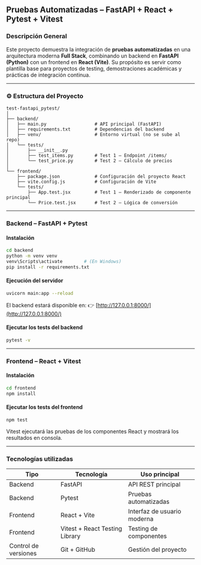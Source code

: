 ## Pruebas Automatizadas – FastAPI + React + Pytest + Vitest

### Descripción General

Este proyecto demuestra la integración de **pruebas automatizadas** en una arquitectura moderna **Full Stack**, combinando un backend en **FastAPI (Python)** con un frontend en **React (Vite)**.
Su propósito es servir como plantilla base para proyectos de testing, demostraciones académicas y prácticas de integración continua.

---

### ⚙️ Estructura del Proyecto

```
test-fastapi_pytest/
│
├── backend/
│   ├── main.py                  # API principal (FastAPI)
│   ├── requirements.txt         # Dependencias del backend
│   ├── venv/                    # Entorno virtual (no se sube al repo)
│   └── tests/
│       ├── __init__.py
│       ├── test_items.py        # Test 1 – Endpoint /items/
│       └── test_price.py        # Test 2 – Cálculo de precios
│
└── frontend/
    ├── package.json             # Configuración del proyecto React
    ├── vite.config.js           # Configuración de Vite
    └── tests/
        ├── App.test.jsx         # Test 1 – Renderizado de componente principal
        └── Price.test.jsx       # Test 2 – Lógica de conversión
```

---

### Backend – FastAPI + Pytest

#### Instalación

```bash
cd backend
python -m venv venv
venv\Scripts\activate        # (En Windows)
pip install -r requirements.txt
```

#### Ejecución del servidor

```bash
uvicorn main:app --reload
```

El backend estará disponible en:
👉 [http://127.0.0.1:8000/](http://127.0.0.1:8000/)

#### Ejecutar los tests del backend

```bash
pytest -v
```

---

### Frontend – React + Vitest

#### Instalación

```bash
cd frontend
npm install
```

#### Ejecutar los tests del frontend

```bash
npm test
```

Vitest ejecutará las pruebas de los componentes React y mostrará los resultados en consola.

---

### Tecnologías utilizadas

| Tipo                 | Tecnología                     | Uso principal               |
| -------------------- | ------------------------------ | --------------------------- |
| Backend              | FastAPI                        | API REST principal          |
| Backend              | Pytest                         | Pruebas automatizadas       |
| Frontend             | React + Vite                   | Interfaz de usuario moderna |
| Frontend             | Vitest + React Testing Library | Testing de componentes      |
| Control de versiones | Git + GitHub                   | Gestión del proyecto        |
